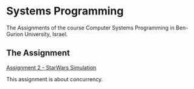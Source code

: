 # Systems Programming
The Assignments of the course Computer Systems Programming in Ben-Gurion University, Israel.


## The Assignment
[Assignment 2 - StarWars Simulation](https://www.cs.bgu.ac.il/~spl211/wiki.files/SPL211[1].pdf)

This assignment is about concurrency.
